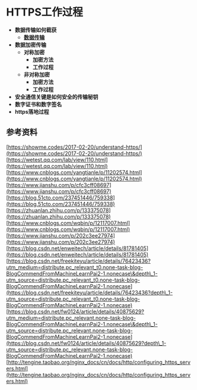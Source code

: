 # HTTPS工作过程

* **数据传输如何截获**
  * ****[**数据传输**](chapter0.md)****
* **数据加密传输**
  * **对称加密**
    * **加密方法**
    * **工作过程**
  * **非对称加密**
    * **加密方法**
    * **工作过程**
* **安全通信关键是如何安全的传输秘钥**
* **数字证书和数字签名**
* **https落地过程**

## 参考资料

[https://showme.codes/2017-02-20/understand-https/](https://showme.codes/2017-02-20/understand-https/) [https://wetest.qq.com/lab/view/110.html](https://wetest.qq.com/lab/view/110.html) [https://www.cnblogs.com/yangtianle/p/11202574.html](https://www.cnblogs.com/yangtianle/p/11202574.html) [https://www.jianshu.com/p/cfc3cff08697](https://www.jianshu.com/p/cfc3cff08697) [https://blog.51cto.com/237451446/759338](https://blog.51cto.com/237451446/759338) [https://zhuanlan.zhihu.com/p/133375078](https://zhuanlan.zhihu.com/p/133375078) [https://www.cnblogs.com/wqbin/p/12117007.html](https://www.cnblogs.com/wqbin/p/12117007.html) [https://www.jianshu.com/p/202c3ee27974](https://www.jianshu.com/p/202c3ee27974) [https://blog.csdn.net/enweitech/article/details/81781405](https://blog.csdn.net/enweitech/article/details/81781405) [https://blog.csdn.net/freekiteyu/article/details/76423436?utm_medium=distribute.pc_relevant_t0.none-task-blog-BlogCommendFromMachineLearnPai2-1.nonecase\&depth\_1-utm_source=distribute.pc_relevant_t0.none-task-blog-BlogCommendFromMachineLearnPai2-1.nonecase](https://blog.csdn.net/freekiteyu/article/details/76423436?depth\_1-utm_source=distribute.pc_relevant_t0.none-task-blog-BlogCommendFromMachineLearnPai2-1.nonecase) [https://blog.csdn.net/fw0124/article/details/40875629?utm_medium=distribute.pc_relevant.none-task-blog-BlogCommendFromMachineLearnPai2-1.nonecase\&depth\_1-utm_source=distribute.pc_relevant.none-task-blog-BlogCommendFromMachineLearnPai2-1.nonecase](https://blog.csdn.net/fw0124/article/details/40875629?depth\_1-utm_source=distribute.pc_relevant.none-task-blog-BlogCommendFromMachineLearnPai2-1.nonecase) [http://tengine.taobao.org/nginx_docs/cn/docs/http/configuring_https_servers.html](http://tengine.taobao.org/nginx_docs/cn/docs/http/configuring_https_servers.html)
